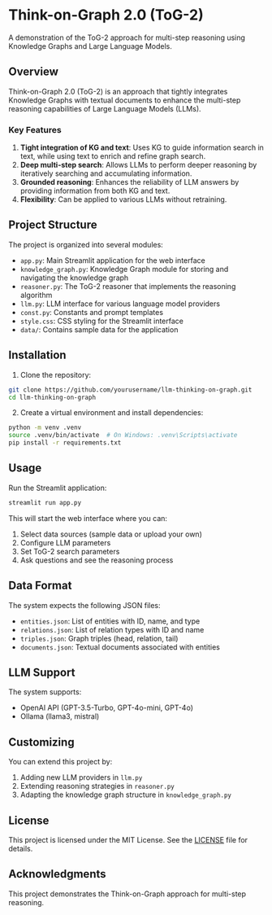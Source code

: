 # Think-on-Graph 2.0 (ToG-2)

A demonstration of the ToG-2 approach for multi-step reasoning using Knowledge Graphs and Large Language Models.

## Overview

Think-on-Graph 2.0 (ToG-2) is an approach that tightly integrates Knowledge Graphs with textual documents to enhance the multi-step reasoning capabilities of Large Language Models (LLMs).

### Key Features

1. **Tight integration of KG and text**: Uses KG to guide information search in text, while using text to enrich and refine graph search.
2. **Deep multi-step search**: Allows LLMs to perform deeper reasoning by iteratively searching and accumulating information.
3. **Grounded reasoning**: Enhances the reliability of LLM answers by providing information from both KG and text.
4. **Flexibility**: Can be applied to various LLMs without retraining.

## Project Structure

The project is organized into several modules:

- `app.py`: Main Streamlit application for the web interface
- `knowledge_graph.py`: Knowledge Graph module for storing and navigating the knowledge graph
- `reasoner.py`: The ToG-2 reasoner that implements the reasoning algorithm
- `llm.py`: LLM interface for various language model providers
- `const.py`: Constants and prompt templates
- `style.css`: CSS styling for the Streamlit interface
- `data/`: Contains sample data for the application

## Installation

1. Clone the repository:
```bash
git clone https://github.com/yourusername/llm-thinking-on-graph.git
cd llm-thinking-on-graph
```

2. Create a virtual environment and install dependencies:
```bash
python -m venv .venv
source .venv/bin/activate  # On Windows: .venv\Scripts\activate
pip install -r requirements.txt
```

## Usage

Run the Streamlit application:
```bash
streamlit run app.py
```

This will start the web interface where you can:
1. Select data sources (sample data or upload your own)
2. Configure LLM parameters 
3. Set ToG-2 search parameters
4. Ask questions and see the reasoning process

## Data Format

The system expects the following JSON files:
- `entities.json`: List of entities with ID, name, and type
- `relations.json`: List of relation types with ID and name
- `triples.json`: Graph triples (head, relation, tail)
- `documents.json`: Textual documents associated with entities

## LLM Support

The system supports:
- OpenAI API (GPT-3.5-Turbo, GPT-4o-mini, GPT-4o)
- Ollama (llama3, mistral)

## Customizing

You can extend this project by:
1. Adding new LLM providers in `llm.py`
2. Extending reasoning strategies in `reasoner.py`
3. Adapting the knowledge graph structure in `knowledge_graph.py`

## License

This project is licensed under the MIT License. See the [LICENSE](LICENSE) file for details.

## Acknowledgments

This project demonstrates the Think-on-Graph approach for multi-step reasoning.
